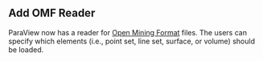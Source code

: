 ## Add OMF Reader

ParaView now has a reader for [Open Mining Format](https://omf.readthedocs.io/en/stable/index.html) files.
The users can specify which elements (i.e., point set, line set, surface, or volume) should be loaded.
